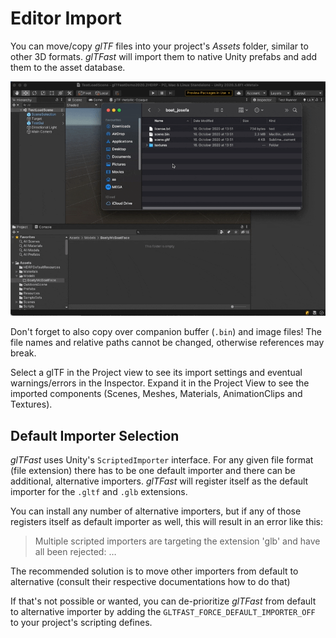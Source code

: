 # Editor Import

You can move/copy *glTF* files into your project's *Assets* folder, similar to other 3D formats. *glTFast* will import them to native Unity prefabs and add them to the asset database.

![Editor Import][import-gif]

Don't forget to also copy over companion buffer (`.bin`) and image files! The file names and relative paths cannot be changed, otherwise references may break.

Select a glTF in the Project view to see its import settings and eventual warnings/errors in the Inspector. Expand it in the Project View to see the imported components (Scenes, Meshes, Materials, AnimationClips and Textures).

## Default Importer Selection

*glTFast* uses Unity's `ScriptedImporter` interface. For any given file format (file extension) there has to be one default importer and there can be additional, alternative importers. *glTFast* will register itself as the default importer for the `.gltf` and `.glb` extensions.

You can install any number of alternative importers, but if any of those registers itself as default importer as well, this will result in an error like this:

> Multiple scripted importers are targeting the extension 'glb' and have all been rejected: …

The recommended solution is to move other importers from default to alternative (consult their respective documentations how to do that)

If that's not possible or wanted, you can de-prioritize *glTFast* from default to alternative importer by adding the `GLTFAST_FORCE_DEFAULT_IMPORTER_OFF` to your project's scripting defines.

[import-gif]: Images/import.gif  "Video showing glTF files being copied into the Assets folder and imported"
